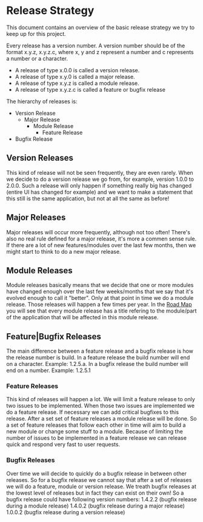 # Release Strategy #
This document contains an overview of the basic release strategy we try to keep up for this project.

Every release has a version number. A version number should be of the format x.y.z, x.y.z.c, where x, y and z represent a number and c represents a number or a character.

  * A release of type x.0.0 is called a version release.
  * A release of type x.y.0 is called a major release.
  * A release of type x.y.z is called a module release.
  * A release of type x.y.z.c is called a feature or bugfix release

The hierarchy of releases is:
  * Version Release
    * Major Release
      * Module Release
        * Feature Release
  * Bugfix Release

## Version Releases ##
This kind of release will not be seen frequently, they are even rarely. When we decide to do a version release we go from, for example, version 1.0.0 to 2.0.0. Such a release will only happen if something really big has changed (entire UI has changed for example) and we want to make a statement that this still is the same application, but not at all the same as before!
## Major Releases ##
Major releases will occur more frequently, although not too often! There's also no real rule defined for a major release, it's more a commen sense rule. If there are a lot of new features/modules over the last few months, then we might start to think to do a new major release.
## Module Releases ##
Module releases basically means that we decide that one or more modules have changed enough over the last few weeks/months that we say that it's evolved enough to call it "better". Only at that point in time we do a module release. Those releases will happen a few times per year. In the [Road Map](RoadMap.md) you will see that every module release has a title refering to the module/part of the application that will be affected in this module release.
## Feature|Bugfix Releases ##
The main difference between a feature release and a bugfix release is how the release number is build.
In a feature release the build number will end on a character. Example: 1.2.5.a.
In a bugfix release the build number will end on a number. Example: 1.2.5.1
### Feature Releases ###
This kind of releases will happen a lot. We will limit a feature release to only two issues to be implemented. When those two issues are implemented we do a feature release. If necessary we can add critical bugfixes to this release.
After a set set of feature releases a module release will be done. So a set of feature releases that follow each other in time will aim to build a new module or change some stuff to a module.
Because of limiting the number of issues to be implemented in a feature release we can release quick and respond very fast to user requests.
### Bugfix Releases ###
Over time we will decide to quickly do a bugfix release in between other releases. So for a bugfix release we cannot say that after a set of releases we will do a feature, module or version release. We treath bugfix releases at the lowest level of releases but in fact they can exist on their own!
So a bugfix release could have following version numbers:
1.4.2.2 (bugfix release during a module release)
1.4.0.2 (bugfix release during a major release)
1.0.0.2 (bugfix release during a version release)